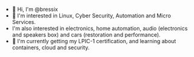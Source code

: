 - 👋 Hi, I'm @bressix
- 👀 I'm interested in Linux, Cyber Security, Automation and Micro Services.
- I'm also interested in electronics, home automation, audio (electronics and speakers box) and cars (restoration and performance).
- 🌱 I'm currently getting my LPIC-1 certification, and learning about containers, cloud and security.

<!---
bressix/bressix is a ✨ special ✨ repository because its `README.md` (this file) appears on your GitHub profile.
You can click the Preview link to take a look at your changes.
--->

